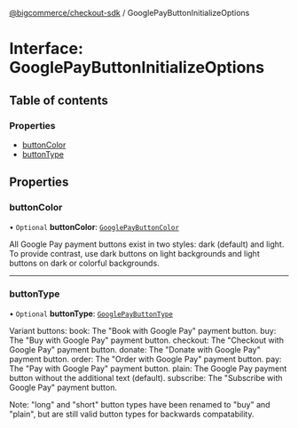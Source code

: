 [@bigcommerce/checkout-sdk](../README.md) / GooglePayButtonInitializeOptions

# Interface: GooglePayButtonInitializeOptions

## Table of contents

### Properties

- [buttonColor](GooglePayButtonInitializeOptions.md#buttoncolor)
- [buttonType](GooglePayButtonInitializeOptions.md#buttontype)

## Properties

### buttonColor

• `Optional` **buttonColor**: [`GooglePayButtonColor`](../README.md#googlepaybuttoncolor)

All Google Pay payment buttons exist in two styles: dark (default) and light.
To provide contrast, use dark buttons on light backgrounds and light buttons on dark or colorful backgrounds.

___

### buttonType

• `Optional` **buttonType**: [`GooglePayButtonType`](../README.md#googlepaybuttontype)

Variant buttons:
book: The "Book with Google Pay" payment button.
buy: The "Buy with Google Pay" payment button.
checkout: The "Checkout with Google Pay" payment button.
donate: The "Donate with Google Pay" payment button.
order: The "Order with Google Pay" payment button.
pay: The "Pay with Google Pay" payment button.
plain: The Google Pay payment button without the additional text (default).
subscribe: The "Subscribe with Google Pay" payment button.

Note: "long" and "short" button types have been renamed to "buy" and "plain", but are still valid button types
for backwards compatability.
